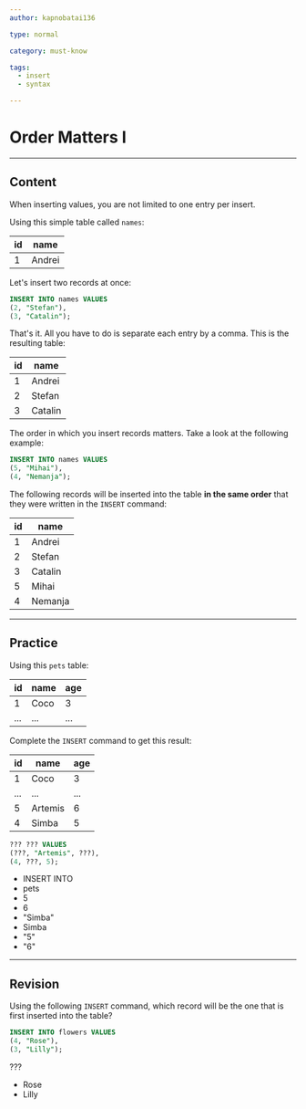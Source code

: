 ```yaml
---
author: kapnobatai136

type: normal

category: must-know

tags:
  - insert
  - syntax

---
```


# Order Matters I

---

## Content

When inserting values, you are not limited to one entry per insert.

Using this simple table called `names`:

| id | name   |
|----|--------|
| 1  | Andrei |

Let's insert two records at once:

```sql
INSERT INTO names VALUES
(2, "Stefan"),
(3, "Catalin");
```

That's it. All you have to do is separate each entry by a comma. This is the resulting table:

| id | name    |
|----|---------|
| 1  | Andrei  |
| 2  | Stefan  |
| 3  | Catalin |

The order in which you insert records matters. Take a look at the following example:

```sql
INSERT INTO names VALUES
(5, "Mihai"),
(4, "Nemanja");
```

The following records will be inserted into the table **in the same order** that they were written in the `INSERT` command:

| id | name    |
|----|---------|
| 1  | Andrei  |
| 2  | Stefan  |
| 3  | Catalin |
| 5  | Mihai   |
| 4  | Nemanja |

---

## Practice

Using this `pets` table:

| id  | name | age |
|-----|------|-----|
| 1   | Coco | 3   |
| ... | ...  | ... |

Complete the `INSERT` command to get this result:

| id  | name    | age |
|-----|---------|-----|
| 1   | Coco    | 3   |
| ... | ...     | ... |
| 5   | Artemis | 6   |
| 4   | Simba   | 5   |

```sql
??? ??? VALUES
(???, "Artemis", ???),
(4, ???, 5);
```

- INSERT INTO
- pets
- 5
- 6
- "Simba"
- Simba
- "5"
- "6"

---

## Revision

Using the following `INSERT` command, which record will be the one that is first inserted into the table?

```sql
INSERT INTO flowers VALUES
(4, "Rose"),
(3, "Lilly");
```

???

- Rose
- Lilly